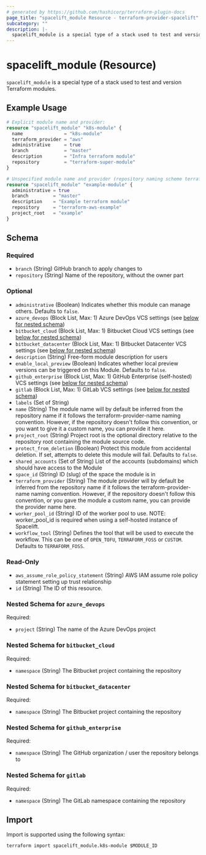 ```yaml
---
# generated by https://github.com/hashicorp/terraform-plugin-docs
page_title: "spacelift_module Resource - terraform-provider-spacelift"
subcategory: ""
description: |-
  spacelift_module is a special type of a stack used to test and version Terraform modules.
---
```


# spacelift_module (Resource)

`spacelift_module` is a special type of a stack used to test and version Terraform modules.

## Example Usage

```terraform
# Explicit module name and provider:
resource "spacelift_module" "k8s-module" {
  name               = "k8s-module"
  terraform_provider = "aws"
  administrative     = true
  branch             = "master"
  description        = "Infra terraform module"
  repository         = "terraform-super-module"
}

# Unspecified module name and provider (repository naming scheme terraform-${provider}-${name})
resource "spacelift_module" "example-module" {
  administrative = true
  branch         = "master"
  description    = "Example terraform module"
  repository     = "terraform-aws-example"
  project_root   = "example"
}
```

<!-- schema generated by tfplugindocs -->
## Schema

### Required

- `branch` (String) GitHub branch to apply changes to
- `repository` (String) Name of the repository, without the owner part

### Optional

- `administrative` (Boolean) Indicates whether this module can manage others. Defaults to `false`.
- `azure_devops` (Block List, Max: 1) Azure DevOps VCS settings (see [below for nested schema](#nestedblock--azure_devops))
- `bitbucket_cloud` (Block List, Max: 1) Bitbucket Cloud VCS settings (see [below for nested schema](#nestedblock--bitbucket_cloud))
- `bitbucket_datacenter` (Block List, Max: 1) Bitbucket Datacenter VCS settings (see [below for nested schema](#nestedblock--bitbucket_datacenter))
- `description` (String) Free-form module description for users
- `enable_local_preview` (Boolean) Indicates whether local preview versions can be triggered on this Module. Defaults to `false`.
- `github_enterprise` (Block List, Max: 1) GitHub Enterprise (self-hosted) VCS settings (see [below for nested schema](#nestedblock--github_enterprise))
- `gitlab` (Block List, Max: 1) GitLab VCS settings (see [below for nested schema](#nestedblock--gitlab))
- `labels` (Set of String)
- `name` (String) The module name will by default be inferred from the repository name if it follows the terraform-provider-name naming convention. However, if the repository doesn't follow this convention, or you want to give it a custom name, you can provide it here.
- `project_root` (String) Project root is the optional directory relative to the repository root containing the module source code.
- `protect_from_deletion` (Boolean) Protect this module from accidental deletion. If set, attempts to delete this module will fail. Defaults to `false`.
- `shared_accounts` (Set of String) List of the accounts (subdomains) which should have access to the Module
- `space_id` (String) ID (slug) of the space the module is in
- `terraform_provider` (String) The module provider will by default be inferred from the repository name if it follows the terraform-provider-name naming convention. However, if the repository doesn't follow this convention, or you gave the module a custom name, you can provide the provider name here.
- `worker_pool_id` (String) ID of the worker pool to use. NOTE: worker_pool_id is required when using a self-hosted instance of Spacelift.
- `workflow_tool` (String) Defines the tool that will be used to execute the workflow. This can be one of `OPEN_TOFU`, `TERRAFORM_FOSS` or `CUSTOM`. Defaults to `TERRAFORM_FOSS`.

### Read-Only

- `aws_assume_role_policy_statement` (String) AWS IAM assume role policy statement setting up trust relationship
- `id` (String) The ID of this resource.

<a id="nestedblock--azure_devops"></a>
### Nested Schema for `azure_devops`

Required:

- `project` (String) The name of the Azure DevOps project


<a id="nestedblock--bitbucket_cloud"></a>
### Nested Schema for `bitbucket_cloud`

Required:

- `namespace` (String) The Bitbucket project containing the repository


<a id="nestedblock--bitbucket_datacenter"></a>
### Nested Schema for `bitbucket_datacenter`

Required:

- `namespace` (String) The Bitbucket project containing the repository


<a id="nestedblock--github_enterprise"></a>
### Nested Schema for `github_enterprise`

Required:

- `namespace` (String) The GitHub organization / user the repository belongs to


<a id="nestedblock--gitlab"></a>
### Nested Schema for `gitlab`

Required:

- `namespace` (String) The GitLab namespace containing the repository

## Import

Import is supported using the following syntax:

```shell
terraform import spacelift_module.k8s-module $MODULE_ID
```
